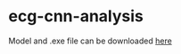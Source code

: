 # ecg-cnn-analysis

Model and .exe file can be downloaded [here](https://drive.google.com/drive/folders/1QVVFL2aGnyibw0PcC9_YOeIF9H2ArtHy?usp=sharing)
